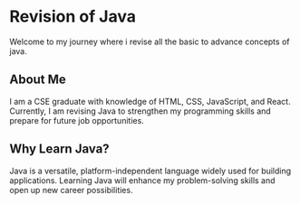 # Revision of Java
Welcome to my journey where i revise all the basic to advance concepts of java.

## About Me
I am a CSE graduate with knowledge of HTML, CSS, JavaScript, and React. Currently, I am revising Java to strengthen my programming skills and prepare for future job opportunities.

## Why Learn Java?
Java is a versatile, platform-independent language widely used for building applications. Learning Java will enhance my problem-solving skills and open up new career possibilities.